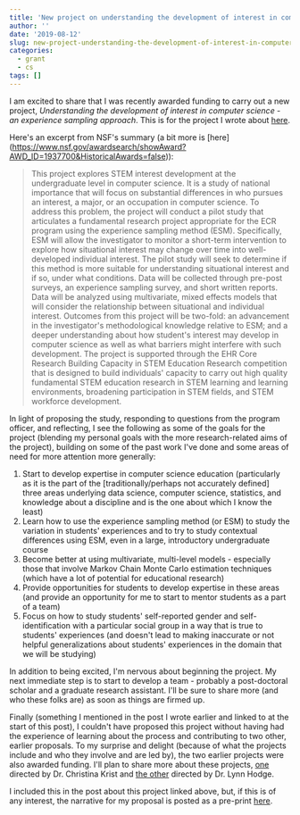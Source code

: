 ```yaml
---
title: 'New project on understanding the development of interest in computer science'
author: ''
date: '2019-08-12'
slug: new-project-understanding-the-development-of-interest-in-computer-science
categories:
  - grant
  - cs
tags: []
---
```


I am excited to share that I was recently awarded funding to carry out a new project, *Understanding the development of interest in computer science - an experience sampling approach*. This is for the project I wrote about  [here](https://joshuamrosenberg.com/post/2019/08/03/thoughts-from-submitting-a-grant-proposal-for-the-first-time/).

Here's an excerpt from NSF's summary (a bit more is [here]
(https://www.nsf.gov/awardsearch/showAward?AWD_ID=1937700&HistoricalAwards=false)): 

> This project explores STEM interest development at the undergraduate level in computer science. It is a study of national importance that will focus on substantial differences in who pursues an interest, a major, or an occupation in computer science. To address this problem, the project will conduct a pilot study that articulates a fundamental research project appropriate for the ECR program using the experience sampling method (ESM). Specifically, ESM will allow the investigator to monitor a short-term intervention to explore how situational interest may change over time into well-developed individual interest. The pilot study will seek to determine if this method is more suitable for understanding situational interest and if so, under what conditions. Data will be collected through pre-post surveys, an experience sampling survey, and short written reports. Data will be analyzed using multivariate, mixed effects models that will consider the relationship between situational and individual interest. Outcomes from this project will be two-fold: an advancement in the investigator's methodological knowledge relative to ESM; and a deeper understanding about how student's interest may develop in computer science as well as what barriers might interfere with such development. The project is supported through the EHR Core Research Building Capacity in STEM Education Research competition that is designed to build individuals' capacity to carry out high quality fundamental STEM education research in STEM learning and learning environments, broadening participation in STEM fields, and STEM workforce development.

In light of proposing the study, responding to questions from the program officer, and reflecting, I see the following as some of the goals for the project (blending my personal goals with the more research-related aims of the project), building on some of the past work I've done and some areas of need for more attention more generally:

1. Start to develop expertise in computer science education (particularly as it is the part of the [traditionally/perhaps not accurately defined] three areas underlying data science, computer science, statistics, and knowledge about a discipline and is the one about which I know the least)
1. Learn how to use the experience sampling method (or ESM) to study the variation in students' experiences and to try to study contextual differences using ESM, even in a large, introductory undergraduate course
1. Become better at using multivariate, multi-level models - especially those that involve Markov Chain Monte Carlo estimation techniques (which have a lot of potential for educational research)
1. Provide opportunities for students to develop expertise in these areas (and provide an opportunity for me to start to mentor students as a part of a team)
1. Focus on how to study students' self-reported gender and self-identification with a particular social group in a way that is true to students' experiences (and doesn't lead to making inaccurate or not helpful generalizations about students' experiences in the domain that we will be studying)

In addition to being excited, I'm nervous about beginning the project. My next immediate step is to start to develop a team - probably a post-doctoral scholar and a graduate research assistant. I'll be sure to share more (and who these folks are) as soon as things are firmed up.

Finally (something I mentioned in the post I wrote earlier and linked to at the start of this post), I couldn't have proposed this project without having had the experience of learning about the process and contributing to two other, earlier proposals. To my surprise and delight (because of what the projects include and who they involve and are led by), the two earlier projects were also awarded funding. I'll plan to share more about these projects, [one](https://www.nsf.gov/awardsearch/showAward?AWD_ID=1920796&HistoricalAwards=false) directed by Dr. Christina Krist and [the other](https://www.nsf.gov/awardsearch/showAward?AWD_ID=1923509&HistoricalAwards=false) directed by Dr. Lynn Hodge.

I included this in the post about this project linked above, but, if this is of any interest, the narrative for my proposal is posted as a pre-print [here](https://osf.io/9mg5y/).
